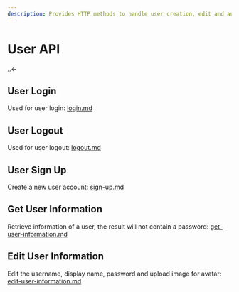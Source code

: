 ```yaml
---
description: Provides HTTP methods to handle user creation, edit and authentication.
---
```


# User API

[..](../ "mention")<-

## User Login

Used for user login: [login.md](login.md "mention")

## User Logout

Used for user logout: [logout.md](logout.md "mention")

## User Sign Up

Create a new user account: [sign-up.md](sign-up.md "mention")

## Get User Information

Retrieve information of a user, the result will not contain a password: [get-user-information.md](get-user-information.md "mention")

## Edit User Information

Edit the username, display name, password and upload image for avatar: [edit-user-information.md](edit-user-information.md "mention")

